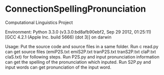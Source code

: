 ConnectionSpellingPronunciation
===============================

Computational Linguistics Project

Environment:
Python 3.3.0 (v3.3.0:bd8afb90ebf2, Sep 29 2012, 01:25:11) 
[GCC 4.2.1 (Apple Inc. build 5666) (dot 3)] on darwin

Usage:
Put the source code and source files in a same folder. Run c read.py can get source files (emiP2S.txt	emiS2P.txt tranP2S.txt	tranS2P.txt claP.txt claS.txt) for following steps. 
Run P2S.py and input pronunciation information can get the spelling of the pronunciation which inputed.
Run S2P.py and input words can get pronunciation of the input word.
